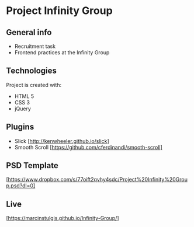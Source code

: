 # Project Infinity Group

## General info
* Recruitment task
* Frontend practices at the Infinity Group

## Technologies
Project is created with:
* HTML 5
* CSS 3
* jQuery 

## Plugins
* Slick [http://kenwheeler.github.io/slick]
* Smooth Scroll [https://github.com/cferdinandi/smooth-scroll]

## PSD Template
[https://www.dropbox.com/s/77oift2qvhy4sdc/Project%20Infinity%20Group.psd?dl=0]

## Live
[https://marcinstulgis.github.io/Infinity-Group/]
